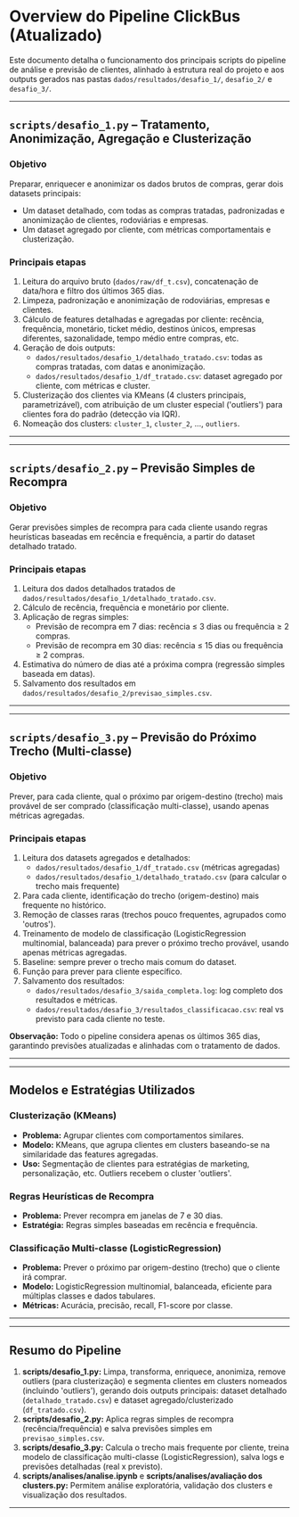 



# Overview do Pipeline ClickBus (Atualizado)

Este documento detalha o funcionamento dos principais scripts do pipeline de análise e previsão de clientes, alinhado à estrutura real do projeto e aos outputs gerados nas pastas `dados/resultados/desafio_1/`, `desafio_2/` e `desafio_3/`.

---






## `scripts/desafio_1.py` – Tratamento, Anonimização, Agregação e Clusterização

### Objetivo
Preparar, enriquecer e anonimizar os dados brutos de compras, gerar dois datasets principais:
- Um dataset detalhado, com todas as compras tratadas, padronizadas e anonimização de clientes, rodoviárias e empresas.
- Um dataset agregado por cliente, com métricas comportamentais e clusterização.

### Principais etapas
1. Leitura do arquivo bruto (`dados/raw/df_t.csv`), concatenação de data/hora e filtro dos últimos 365 dias.
2. Limpeza, padronização e anonimização de rodoviárias, empresas e clientes.
3. Cálculo de features detalhadas e agregadas por cliente: recência, frequência, monetário, ticket médio, destinos únicos, empresas diferentes, sazonalidade, tempo médio entre compras, etc.
4. Geração de dois outputs:
	- `dados/resultados/desafio_1/detalhado_tratado.csv`: todas as compras tratadas, com datas e anonimização.
	- `dados/resultados/desafio_1/df_tratado.csv`: dataset agregado por cliente, com métricas e cluster.
5. Clusterização dos clientes via KMeans (4 clusters principais, parametrizável), com atribuição de um cluster especial ('outliers') para clientes fora do padrão (detecção via IQR).
6. Nomeação dos clusters: `cluster_1`, `cluster_2`, ..., `outliers`.

---

---






## `scripts/desafio_2.py` – Previsão Simples de Recompra

### Objetivo
Gerar previsões simples de recompra para cada cliente usando regras heurísticas baseadas em recência e frequência, a partir do dataset detalhado tratado.

### Principais etapas
1. Leitura dos dados detalhados tratados de `dados/resultados/desafio_1/detalhado_tratado.csv`.
2. Cálculo de recência, frequência e monetário por cliente.
3. Aplicação de regras simples:
   - Previsão de recompra em 7 dias: recência ≤ 3 dias ou frequência ≥ 2 compras.
   - Previsão de recompra em 30 dias: recência ≤ 15 dias ou frequência ≥ 2 compras.
4. Estimativa do número de dias até a próxima compra (regressão simples baseada em datas).
5. Salvamento dos resultados em `dados/resultados/desafio_2/previsao_simples.csv`.

---

---






## `scripts/desafio_3.py` – Previsão do Próximo Trecho (Multi-classe)

### Objetivo
Prever, para cada cliente, qual o próximo par origem-destino (trecho) mais provável de ser comprado (classificação multi-classe), usando apenas métricas agregadas.

### Principais etapas
1. Leitura dos datasets agregados e detalhados:
	- `dados/resultados/desafio_1/df_tratado.csv` (métricas agregadas)
	- `dados/resultados/desafio_1/detalhado_tratado.csv` (para calcular o trecho mais frequente)
2. Para cada cliente, identificação do trecho (origem-destino) mais frequente no histórico.
3. Remoção de classes raras (trechos pouco frequentes, agrupados como 'outros').
4. Treinamento de modelo de classificação (LogisticRegression multinomial, balanceada) para prever o próximo trecho provável, usando apenas métricas agregadas.
5. Baseline: sempre prever o trecho mais comum do dataset.
6. Função para prever para cliente específico.
7. Salvamento dos resultados:
	- `dados/resultados/desafio_3/saida_completa.log`: log completo dos resultados e métricas.
	- `dados/resultados/desafio_3/resultados_classificacao.csv`: real vs previsto para cada cliente no teste.

**Observação:** Todo o pipeline considera apenas os últimos 365 dias, garantindo previsões atualizadas e alinhadas com o tratamento de dados.

---

---





## Modelos e Estratégias Utilizados

### Clusterização (KMeans)
- **Problema:** Agrupar clientes com comportamentos similares.
- **Modelo:** KMeans, que agrupa clientes em clusters baseando-se na similaridade das features agregadas.
- **Uso:** Segmentação de clientes para estratégias de marketing, personalização, etc. Outliers recebem o cluster 'outliers'.

### Regras Heurísticas de Recompra
- **Problema:** Prever recompra em janelas de 7 e 30 dias.
- **Estratégia:** Regras simples baseadas em recência e frequência.

### Classificação Multi-classe (LogisticRegression)
- **Problema:** Prever o próximo par origem-destino (trecho) que o cliente irá comprar.
- **Modelo:** LogisticRegression multinomial, balanceada, eficiente para múltiplas classes e dados tabulares.
- **Métricas:** Acurácia, precisão, recall, F1-score por classe.

---

---





## Resumo do Pipeline

1. **scripts/desafio_1.py:** Limpa, transforma, enriquece, anonimiza, remove outliers (para clusterização) e segmenta clientes em clusters nomeados (incluindo 'outliers'), gerando dois outputs principais: dataset detalhado (`detalhado_tratado.csv`) e dataset agregado/clusterizado (`df_tratado.csv`).
2. **scripts/desafio_2.py:** Aplica regras simples de recompra (recência/frequência) e salva previsões simples em `previsao_simples.csv`.
3. **scripts/desafio_3.py:** Calcula o trecho mais frequente por cliente, treina modelo de classificação multi-classe (LogisticRegression), salva logs e previsões detalhadas (real x previsto).
4. **scripts/analises/analise.ipynb** e **scripts/analises/avaliação dos clusters.py:** Permitem análise exploratória, validação dos clusters e visualização dos resultados.

---